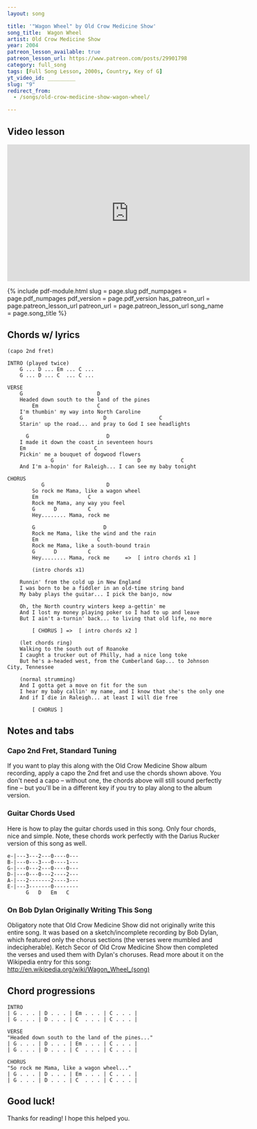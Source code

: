 ```yaml
---
layout: song

title: '"Wagon Wheel" by Old Crow Medicine Show'
song_title:  Wagon Wheel
artist: Old Crow Medicine Show
year: 2004
patreon_lesson_available: true
patreon_lesson_url: https://www.patreon.com/posts/29901798
category: full_song
tags: [Full Song Lesson, 2000s, Country, Key of G]
yt_video_id: _________
slug: "9"
redirect_from:
  - /songs/old-crow-medicine-show-wagon-wheel/

---
```


## Video lesson

<iframe width="560" height="315" src="https://www.youtube.com/embed/7BJVJz0rxZ8?showinfo=0" frameborder="0" allowfullscreen></iframe>

{% include pdf-module.html
     slug = page.slug
     pdf_numpages = page.pdf_numpages
     pdf_version = page.pdf_version
     has_patreon_url = page.patreon_lesson_url
     patreon_url = page.patreon_lesson_url
     song_name = page.song_title %}

## Chords w/ lyrics

    (capo 2nd fret)

    INTRO (played twice)
        G ... D ... Em ... C ...
        G ... D ... C  ... C ...

    VERSE
        G                        D
        Headed down south to the land of the pines
            Em                   C
        I'm thumbin' my way into North Caroline
        G                          D                 C
        Starin' up the road... and pray to God I see headlights

          G                         D
        I made it down the coast in seventeen hours
        Em                      C
        Pickin' me a bouquet of dogwood flowers
                  G                           D             C
        And I'm a-hopin' for Raleigh... I can see my baby tonight

    CHORUS
               G                    D
            So rock me Mama, like a wagon wheel
            Em                C
            Rock me Mama, any way you feel
            G      D          C
            Hey........ Mama, rock me

            G                      D   
            Rock me Mama, like the wind and the rain
            Em                   C
            Rock me Mama, like a south-bound train
            G      D          C
            Hey........ Mama, rock me     =>  [ intro chords x1 ]

            (intro chords x1)

        Runnin' from the cold up in New England
        I was born to be a fiddler in an old-time string band
        My baby plays the guitar... I pick the banjo, now

        Oh, the North country winters keep a-gettin' me
        And I lost my money playing poker so I had to up and leave
        But I ain't a-turnin' back... to living that old life, no more

            [ CHORUS ] =>  [ intro chords x2 ]

        (let chords ring)
        Walking to the south out of Roanoke
        I caught a trucker out of Philly, had a nice long toke
        But he's a-headed west, from the Cumberland Gap... to Johnson City, Tennessee

        (normal strumming)
        And I gotta get a move on fit for the sun
        I hear my baby callin' my name, and I know that she's the only one
        And if I die in Raleigh... at least I will die free

            [ CHORUS ]

## Notes and tabs

### Capo 2nd Fret, Standard Tuning
If you want to play this along with the Old Crow Medicine Show album recording, apply a capo the 2nd fret and use the chords shown above. You don't need a capo – without one, the chords above will still sound perfectly fine – but you'll be in a different key if you try to play along to the album version.

### Guitar Chords Used
Here is how to play the guitar chords used in this song. Only four chords, nice and simple. Note, these chords work perfectly with the Darius Rucker version of this song as well.

    e-|---3---2---0----0---
    B-|---0---3---0----1---
    G-|---0---2---0----0---
    D-|---0---0---2----2---
    A-|---2-------2----3---
    E-|---3-------0--------
          G   D   Em   C

### On Bob Dylan Originally Writing This Song
Obligatory note that Old Crow Medicine Show did not originally write this entire song. It was based on a sketch/incomplete recording by Bob Dylan, which featured only the chorus sections (the verses were mumbled and indecipherable). Ketch Secor of Old Crow Medicine Show then completed the verses and used them with Dylan's choruses. Read more about it on the Wikipedia entry for this song: http://en.wikipedia.org/wiki/Wagon_Wheel_(song)

## Chord progressions

    INTRO
    | G . . . | D . . . | Em . . . | C . . . |
    | G . . . | D . . . | C  . . . | C . . . |

    VERSE
    "Headed down south to the land of the pines..."
    | G . . . | D . . . | Em . . . | C . . . |
    | G . . . | D . . . | C  . . . | C . . . |

    CHORUS
    "So rock me Mama, like a wagon wheel..."
    | G . . . | D . . . | Em . . . | C . . . |
    | G . . . | D . . . | C  . . . | C . . . |

## Good luck!

Thanks for reading! I hope this helped you.
